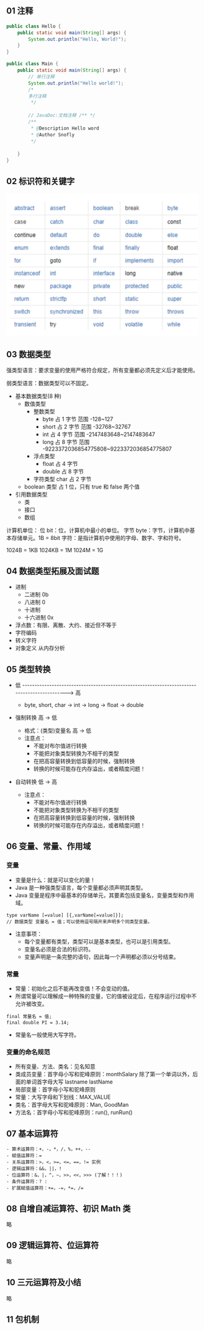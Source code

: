 ## 01 注释

```Java
public class Hello {
    public static void main(String[] args) {
        System.out.println("Hello, World!");
    }
}
```

```Java
public class Main {
    public static void main(String[] args) {
        // 单行注释
        System.out.println("Hello world!");
        /*
        多行注释
         */

        // JavaDoc:文档注释 /** */
        /**
         * @Description Hello word
         * @Author Snofly
         */

    }
}
```

## 02 标识符和关键字

![alt text](imgs/basic-02-key.png)

## 03 数据类型

强类型语言：要求变量的使用严格符合规定，所有变量都必须先定义后才能使用。

弱类型语言：数据类型可以不固定。

- 基本数据类型(8 种)
    - 数值类型
        - 整数类型
            - byte 占 1 字节 范围 -128~127
            - short 占 2 字节 范围 -32768~32767
            - int 占 4 字节 范围 -2147483648~2147483647
            - long 占 8 字节 范围 -9223372036854775808~9223372036854775807
        - 浮点类型
            - float 占 4 字节
            - double 占 8 字节
        - 字符类型 char 占 2 字节
    - boolean 类型 占 1 位，只有 true 和 false 两个值
- 引用数据类型
    - 类
    - 接口
    - 数组

计算机单位：
位 bit：位，计算机中最小的单位。
字节 byte：字节，计算机中基本存储单元。1B = 8bit
字符：是指计算机中使用的字母、数字、字和符号。

1024B = 1KB
1024KB = 1M
1024M = 1G

## 04 数据类型拓展及面试题

- 进制
    - 二进制 0b
    - 八进制 0
    - 十进制
    - 十六进制 0x
- 浮点数：有限、离散、大约、接近但不等于
- 字符编码
- 转义字符
- 对象定义 从内存分析

## 05 类型转换

- 低 --------------------------------------------------------------------------------------------> 高

    - byte, short, char -> int -> long -> float -> double

- 强制转换 高 -> 低

    - 格式：(类型)变量名 高 -> 低
    - 注意点：
        - 不能对布尔值进行转换
        - 不能把对象类型转换为不相干的类型
        - 在把高容量转换到低容量的时候，强制转换
        - 转换的时候可能存在内存溢出，或者精度问题！

- 自动转换 低 -> 高
    - 注意点：
        - 不能对布尔值进行转换
        - 不能把对象类型转换为不相干的类型
        - 在把高容量转换到低容量的时候，强制转换
        - 转换的时候可能存在内存溢出，或者精度问题！

## 06 变量、常量、作用域

### 变量

- 变量是什么：就是可以变化的量！
- Java 是一种强类型语言，每个变量都必须声明其类型。
- Java 变量是程序中最基本的存储单元，其要素包括变量名，变量类型和作用域。

```
type varName [=value] [{,varName[=value]}];
// 数据类型 变量名 = 值；可以使用逗号隔开来声明多个同类型变量。
```

- 注意事项：
    - 每个变量都有类型，类型可以是基本类型，也可以是引用类型。
    - 变量名必须是合法的标识符。
    - 变量声明是一条完整的语句，因此每一个声明都必须以分号结束。

### 常量

- 常量：初始化之后不能再改变值！不会变动的值。
- 所谓常量可以理解成一种特殊的变量，它的值被设定后，在程序运行过程中不允许被改变。

```
final 常量名 = 值;
final double PI = 3.14;
```

- 常量名一般使用大写字符。

### 变量的命名规范

- 所有变量、方法、类名：见名知意
- 类成员变量：首字母小写和驼峰原则：monthSalary 除了第一个单词以外，后面的单词首字母大写 lastname lastName
- 局部变量：首字母小写和驼峰原则
- 常量：大写字母和下划线：MAX_VALUE
- 类名：首字母大写和驼峰原则：Man, GoodMan
- 方法名：首字母小写和驼峰原则：run(), runRun()

## 07 基本运算符

```
- 算术运算符：+，-，*，/，%，++，--
- 赋值运算符：=
- 关系运算符：>，<，>=，<=，==，!= 实例
- 逻辑运算符：&&，||，!
- 位运算符：&，|，^，~，>>，<<，>>> (了解！！！)
- 条件运算符：? :
- 扩展赋值运算符：+=，-=，*=，/=
```

## 08 自增自减运算符、初识 Math 类

略

## 09 逻辑运算符、位运算符

略

## 10 三元运算符及小结

略

## 11 包机制
